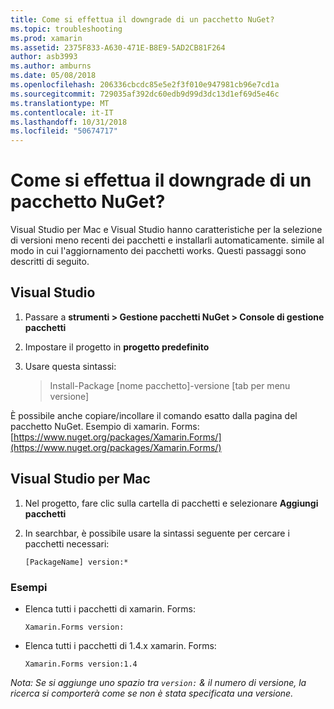 ```yaml
---
title: Come si effettua il downgrade di un pacchetto NuGet?
ms.topic: troubleshooting
ms.prod: xamarin
ms.assetid: 2375F833-A630-471E-B8E9-5AD2CB81F264
author: asb3993
ms.author: amburns
ms.date: 05/08/2018
ms.openlocfilehash: 206336cbcdc85e5e2f3f010e947981cb96e7cd1a
ms.sourcegitcommit: 729035af392dc60edb9d99d3dc13d1ef69d5e46c
ms.translationtype: MT
ms.contentlocale: it-IT
ms.lasthandoff: 10/31/2018
ms.locfileid: "50674717"
---
```

# <a name="how-do-i-downgrade-a-nuget-package"></a>Come si effettua il downgrade di un pacchetto NuGet?

Visual Studio per Mac e Visual Studio hanno caratteristiche per la selezione di versioni meno recenti dei pacchetti e installarli automaticamente. simile al modo in cui l'aggiornamento dei pacchetti works. Questi passaggi sono descritti di seguito.

## <a name="visual-studio"></a>Visual Studio

1. Passare a **strumenti > Gestione pacchetti NuGet > Console di gestione pacchetti**
2. Impostare il progetto in **progetto predefinito**
3. Usare questa sintassi:

    > Install-Package [nome pacchetto]-versione [tab per menu versione]

È possibile anche copiare/incollare il comando esatto dalla pagina del pacchetto NuGet. Esempio di xamarin. Forms: [https://www.nuget.org/packages/Xamarin.Forms/](https://www.nuget.org/packages/Xamarin.Forms/)

## <a name="visual-studio-for-mac"></a>Visual Studio per Mac

1. Nel progetto, fare clic sulla cartella di pacchetti e selezionare **Aggiungi pacchetti**
2. In searchbar, è possibile usare la sintassi seguente per cercare i pacchetti necessari:

    `[PackageName] version:*`

### <a name="examples"></a>Esempi 
- Elenca tutti i pacchetti di xamarin. Forms: 

    `Xamarin.Forms version:`

- Elenca tutti i pacchetti di 1.4.x xamarin. Forms: 

    `Xamarin.Forms version:1.4`

*Nota: Se si aggiunge uno spazio tra `version:` & il numero di versione, la ricerca si comporterà come se non è stata specificata una versione.*
